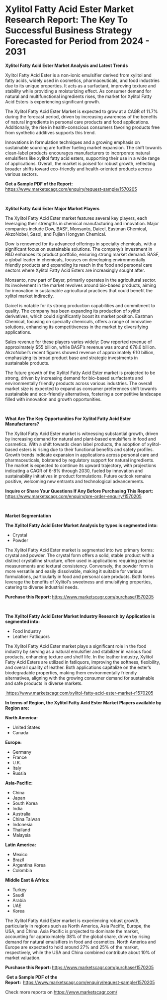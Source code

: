 <p><h1>Xylitol Fatty Acid Ester Market Research Report: The Key To Successful Business Strategy Forecasted for Period from 2024 - 2031</h1></p><p><strong>Xylitol Fatty Acid Ester Market Analysis and Latest Trends</strong></p>
<p><p>Xylitol Fatty Acid Ester is a non-ionic emulsifier derived from xylitol and fatty acids, widely used in cosmetics, pharmaceuticals, and food industries due to its unique properties. It acts as a surfactant, improving texture and stability while providing a moisturizing effect. As consumer demand for natural and multifunctional ingredients rises, the market for Xylitol Fatty Acid Esters is experiencing significant growth.</p><p>The Xylitol Fatty Acid Ester Market is expected to grow at a CAGR of 11.7% during the forecast period, driven by increasing awareness of the benefits of natural ingredients in personal care products and food applications. Additionally, the rise in health-conscious consumers favoring products free from synthetic additives supports this trend. </p><p>Innovations in formulation techniques and a growing emphasis on sustainable sourcing are further fueling market expansion. The shift towards clean-label products encourages manufacturers to incorporate natural emulsifiers like xylitol fatty acid esters, supporting their use in a wide range of applications. Overall, the market is poised for robust growth, reflecting broader shifts toward eco-friendly and health-oriented products across various sectors.</p></p>
<p><strong>Get a Sample PDF of the Report:&nbsp;</strong> <a href="https://www.marketscagr.com/enquiry/request-sample/1570205?utm_campaign=1920&utm_medium=2&utm_source=Github&utm_content=ia&utm_term=29122024&utm_id=xylitol-fatty-acid-ester">https://www.marketscagr.com/enquiry/request-sample/1570205</a></p>
<p>&nbsp;</p>
<p><strong>Xylitol Fatty Acid Ester Major Market Players</strong></p>
<p><p>The Xylitol Fatty Acid Ester market features several key players, each leveraging their strengths in chemical manufacturing and innovation. Major companies include Dow, BASF, Monsanto, Daicel, Eastman Chemical, AkzoNobel, Sasol, and Fujian Hongyan Chemical.</p><p>Dow is renowned for its advanced offerings in specialty chemicals, with a significant focus on sustainable solutions. The company’s investment in R&D enhances its product portfolio, ensuring strong market demand. BASF, a global leader in chemicals, focuses on developing environmentally friendly products and expanding its reach in the food and personal care sectors where Xylitol Fatty Acid Esters are increasingly sought after.</p><p>Monsanto, now part of Bayer, primarily operates in the agricultural sector. Its involvement in the market revolves around bio-based products, aiming for innovation in sustainable agricultural practices that could benefit the xylitol market indirectly.</p><p>Daicel is notable for its strong production capabilities and commitment to quality. The company has been expanding its production of xylitol derivatives, which could significantly boost its market position. Eastman Chemical, focusing on specialty chemicals, offers a range of innovative solutions, enhancing its competitiveness in the market by diversifying applications.</p><p>Sales revenue for these players varies widely: Dow reported revenue of approximately $55 billion, while BASF’s revenue was around €78.6 billion. AkzoNobel’s recent figures showed revenue of approximately €10 billion, emphasizing its broad product base and strategic investments in sustainable products.</p><p>The future growth of the Xylitol Fatty Acid Ester market is projected to be strong, driven by increasing demand for bio-based surfactants and environmentally friendly products across various industries. The overall market size is expected to expand as consumer preferences shift towards sustainable and eco-friendly alternatives, fostering a competitive landscape filled with innovation and growth opportunities.</p></p>
<p>&nbsp;</p>
<p><strong>What Are The Key Opportunities For Xylitol Fatty Acid Ester Manufacturers?</strong></p>
<p><p>The Xylitol Fatty Acid Ester market is witnessing substantial growth, driven by increasing demand for natural and plant-based emulsifiers in food and cosmetics. With a shift towards clean label products, the adoption of xylitol-based esters is rising due to their functional benefits and safety profiles. Growth trends indicate expansion in applications across personal care and pharmaceuticals, bolstered by regulatory support for natural ingredients. The market is expected to continue its upward trajectory, with projections indicating a CAGR of 6-8% through 2030, fueled by innovation and sustainability initiatives in product formulations. Future outlook remains positive, welcoming new entrants and technological advancements.</p></p>
<p><strong>Inquire or Share Your Questions If Any Before Purchasing This Report:</strong> <a href="https://www.marketscagr.com/enquiry/pre-order-enquiry/1570205?utm_campaign=1920&utm_medium=2&utm_source=Github&utm_content=ia&utm_term=29122024&utm_id=xylitol-fatty-acid-ester">https://www.marketscagr.com/enquiry/pre-order-enquiry/1570205</a></p>
<p>&nbsp;</p>
<p><strong>Market Segmentation</strong></p>
<p><strong>The Xylitol Fatty Acid Ester Market Analysis by types is segmented into:</strong></p>
<p><ul><li>Crystal</li><li>Powder</li></ul></p>
<p><p>The Xylitol Fatty Acid Ester market is segmented into two primary forms: crystal and powder. The crystal form offers a solid, stable product with a distinct crystalline structure, often used in applications requiring precise measurements and textural consistency. Conversely, the powder form is more versatile and easily dissolvable, making it suitable for various formulations, particularly in food and personal care products. Both forms leverage the benefits of Xylitol's sweetness and emulsifying properties, catering to diverse industrial needs.</p></p>
<p><strong>Purchase this Report:&nbsp;</strong><a href="https://www.marketscagr.com/purchase/1570205?utm_campaign=1920&utm_medium=2&utm_source=Github&utm_content=ia&utm_term=29122024&utm_id=xylitol-fatty-acid-ester">https://www.marketscagr.com/purchase/1570205</a></p>
<p>&nbsp;</p>
<p><strong>The Xylitol Fatty Acid Ester Market Industry Research by Application is segmented into:</strong></p>
<p><ul><li>Food Industry</li><li>Leather Fatliquors</li></ul></p>
<p><p>The Xylitol Fatty Acid Ester market plays a significant role in the food industry by serving as a natural emulsifier and stabilizer in various food products, enhancing texture and shelf life. In the leather industry, Xylitol Fatty Acid Esters are utilized in fatliquors, improving the softness, flexibility, and overall quality of leather. Both applications capitalize on the ester’s biodegradable properties, making them environmentally friendly alternatives, aligning with the growing consumer demand for sustainable and safe products in diverse markets.</p></p>
<p><a href="https://www.marketscagr.com/xylitol-fatty-acid-ester-market-r1570205?utm_campaign=1920&utm_medium=2&utm_source=Github&utm_content=ia&utm_term=29122024&utm_id=xylitol-fatty-acid-ester">&nbsp;https://www.marketscagr.com/xylitol-fatty-acid-ester-market-r1570205</a></p>
<p><strong>In terms of Region, the Xylitol Fatty Acid Ester Market Players available by Region are:</strong></p>
<p>
    <p> <strong> North America: </strong>
        <ul>
            <li>United States</li>
            <li>Canada</li>
        </ul>
        </p> 
    <p> <strong> Europe: </strong>
        <ul>
            <li>Germany</li>
            <li>France</li>
            <li>U.K.</li>
            <li>Italy</li>
            <li>Russia</li>
        </ul>
        </p> 
    <p> <strong> Asia-Pacific: </strong>
        <ul>
            <li>China</li>
            <li>Japan</li>
            <li>South Korea</li>
            <li>India</li>
            <li>Australia</li>
            <li>China Taiwan</li>
            <li>Indonesia</li>
            <li>Thailand</li>
            <li>Malaysia</li>
        </ul>
        </p> 
    <p> <strong> Latin America: </strong>
        <ul>
            <li>Mexico</li>
            <li>Brazil</li>
            <li>Argentina Korea</li>
            <li>Colombia</li>
        </ul>
        </p> 
    <p> <strong> Middle East & Africa: </strong>
        <ul>
            <li>Turkey</li>
            <li>Saudi</li>
            <li>Arabia</li>
            <li>UAE</li>
            <li>Korea</li>
        </ul>
    </p>
    </p>
<p><p>The Xylitol Fatty Acid Ester market is experiencing robust growth, particularly in regions such as North America, Asia Pacific, Europe, the USA, and China. Asia Pacific is projected to dominate the market, accounting for approximately 38% of the global share, driven by rising demand for natural emulsifiers in food and cosmetics. North America and Europe are expected to hold around 27% and 25% of the market, respectively, while the USA and China combined contribute about 10% of market valuation.</p></p>
<p><strong>Purchase this Report: </strong><a href="https://www.marketscagr.com/purchase/1570205?utm_campaign=1920&utm_medium=2&utm_source=Github&utm_content=ia&utm_term=29122024&utm_id=xylitol-fatty-acid-ester">https://www.marketscagr.com/purchase/1570205</a></p>
<p>&nbsp;<strong>Get a Sample PDF of the Report:&nbsp;&nbsp;</strong><a href="https://www.marketscagr.com/enquiry/request-sample/1570205?utm_campaign=1920&utm_medium=2&utm_source=Github&utm_content=ia&utm_term=29122024&utm_id=xylitol-fatty-acid-ester">https://www.marketscagr.com/enquiry/request-sample/1570205</a></p>
<p><strong></strong></p>
<p>Check more reports on <a href="https://www.marketscagr.com/?utm_campaign=1920&utm_medium=2&utm_source=Github&utm_content=ia&utm_term=29122024&utm_id=xylitol-fatty-acid-ester">https://www.marketscagr.com/</a></p>